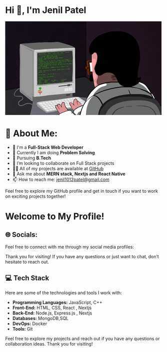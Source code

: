   # Hi 👋, I'm Jenil Patel

<img src="https://github.com/JENIL20/JENIL20/blob/main/jenilgit.gif" alt="description" width="500" height="300">

# 💫 About Me:
- 🔭 I'm a **Full-Stack Web Developer**
- 🌱 Currently I am doing  **Problem Solving**
- 🌱 Pursuing **B.Tech**
- 👯 I’m looking to collaborate on Full Stack projects
- 👨‍💻 All of my projects are available at [GitHub]([https://github.com/JENIL20/](https://github.com/JENIL20))
- 💬 Ask me about **MERN stack, Nextjs and React Native**
- 📫 How to reach me: [jenil1012patel@gmail.com](mailto:jenil1012patel@gmail.com)
 

Feel free to explore my GitHub profile and get in touch if you want to work on exciting projects together!
# Welcome to My Profile!

## 🌐 Socials:

Feel free to connect with me through my social media profiles:



Thank you for visiting! If you have any questions or just want to chat, don’t hesitate to reach out.

## 💻 Tech Stack

Here are some of the technologies and tools I work with:

- **Programming Languages:** JavaScript, C++ 
- **Front-End:** HTML, CSS, React , Nextjs 
- **Back-End:** Node.js, Express.js , Nextjs
- **Databases:** MongoDB,SQL
- **DevOps:** Docker
- **Tools:** Git

Feel free to explore my projects and reach out if you have any questions or collaboration ideas. Thank you for visiting!
